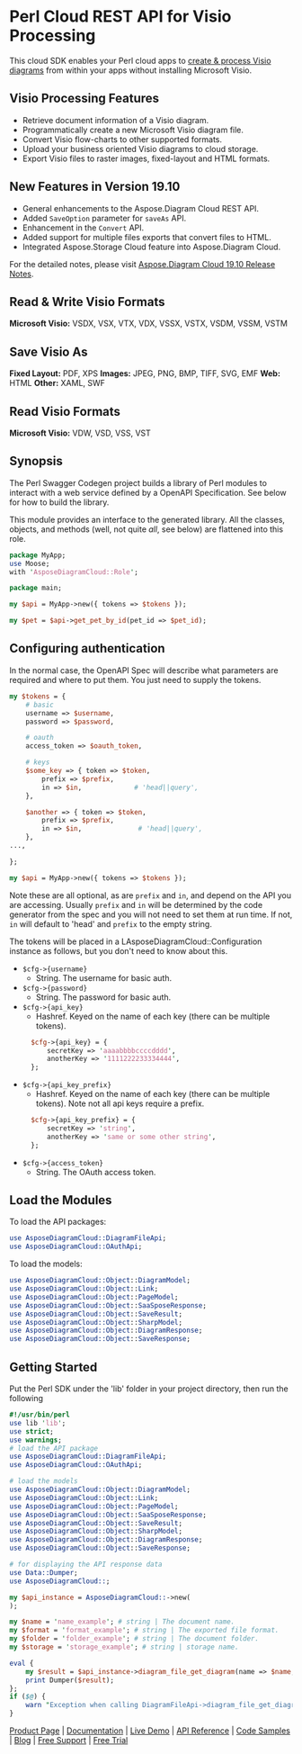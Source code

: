 # Perl Cloud REST API for Visio Processing

This cloud SDK enables your Perl cloud apps to [create & process Visio diagrams](https://products.aspose.cloud/diagram/perl) from within your apps without installing Microsoft Visio.

## Visio Processing Features

- Retrieve document information of a Visio diagram.
- Programmatically create a new Microsoft Visio diagram file.
- Convert Visio flow-charts to other supported formats.
- Upload your business oriented Visio diagrams to cloud storage.
- Export Visio files to raster images, fixed-layout and HTML formats.

## New Features in Version 19.10

- General enhancements to the Aspose.Diagram Cloud REST API.
- Added `SaveOption` parameter for `saveAs` API.
- Enhancement in the `Convert` API.
- Added support for multiple files exports that convert files to HTML.
- Integrated Aspose.Storage Cloud feature into Aspose.Diagram Cloud.

For the detailed notes, please visit [Aspose.Diagram Cloud 19.10 Release Notes](https://docs.aspose.cloud/display/diagramcloud/Aspose.Diagram+Cloud+19.10+Release+Notes).

## Read & Write Visio Formats

**Microsoft Visio:** VSDX, VSX, VTX, VDX, VSSX, VSTX, VSDM, VSSM, VSTM

## Save Visio As

**Fixed Layout:** PDF, XPS
**Images:** JPEG, PNG, BMP, TIFF, SVG, EMF
**Web:** HTML
**Other:** XAML, SWF

## Read Visio Formats

**Microsoft Visio:** VDW, VSD, VSS, VST

## Synopsis

The Perl Swagger Codegen project builds a library of Perl modules to interact with a web service defined by a OpenAPI Specification. See below for how to build the library.

This module provides an interface to the generated library. All the classes, objects, and methods (well, not quite *all*, see below) are flattened into this role.

```perl
package MyApp;
use Moose;
with 'AsposeDiagramCloud::Role';

package main;

my $api = MyApp->new({ tokens => $tokens });

my $pet = $api->get_pet_by_id(pet_id => $pet_id);
```

## Configuring authentication

In the normal case, the OpenAPI Spec will describe what parameters are required and where to put them. You just need to supply the tokens.

```perl
my $tokens = {
    # basic
    username => $username,
    password => $password,

    # oauth
    access_token => $oauth_token,

    # keys
    $some_key => { token => $token,
        prefix => $prefix,
        in => $in,             # 'head||query',
    },

    $another => { token => $token,
        prefix => $prefix,
        in => $in,              # 'head||query',
    },
...,

};

my $api = MyApp->new({ tokens => $tokens });
```

Note these are all optional, as are `prefix` and `in`, and depend on the API you are accessing. Usually `prefix` and `in` will be determined by the code generator from the spec and you will not need to set them at run time. If not, `in` will default to 'head' and `prefix` to the empty string.

The tokens will be placed in a LAsposeDiagramCloud::Configuration instance as follows, but you don't need to know about this.

- `$cfg->{username}`
  - String. The username for basic auth.
- `$cfg->{password}`
  - String. The password for basic auth.
- `$cfg->{api_key}`
  - Hashref. Keyed on the name of each key (there can be multiple tokens).
  ```perl
    $cfg->{api_key} = {
        secretKey => 'aaaabbbbccccdddd',
        anotherKey => '1111222233334444',
    };
  ```
- `$cfg->{api_key_prefix}`
  - Hashref. Keyed on the name of each key (there can be multiple tokens). Note not all api keys require a prefix.
  ```perl
    $cfg->{api_key_prefix} = {
        secretKey => 'string',
        anotherKey => 'same or some other string',
    };
  ```
- `$cfg->{access_token}`
  - String. The OAuth access token.

## Load the Modules

To load the API packages:

```perl
use AsposeDiagramCloud::DiagramFileApi;
use AsposeDiagramCloud::OAuthApi;
```

To load the models:

```perl
use AsposeDiagramCloud::Object::DiagramModel;
use AsposeDiagramCloud::Object::Link;
use AsposeDiagramCloud::Object::PageModel;
use AsposeDiagramCloud::Object::SaaSposeResponse;
use AsposeDiagramCloud::Object::SaveResult;
use AsposeDiagramCloud::Object::SharpModel;
use AsposeDiagramCloud::Object::DiagramResponse;
use AsposeDiagramCloud::Object::SaveResponse;
```

## Getting Started

Put the Perl SDK under the 'lib' folder in your project directory, then run the following

```perl
#!/usr/bin/perl
use lib 'lib';
use strict;
use warnings;
# load the API package
use AsposeDiagramCloud::DiagramFileApi;
use AsposeDiagramCloud::OAuthApi;

# load the models
use AsposeDiagramCloud::Object::DiagramModel;
use AsposeDiagramCloud::Object::Link;
use AsposeDiagramCloud::Object::PageModel;
use AsposeDiagramCloud::Object::SaaSposeResponse;
use AsposeDiagramCloud::Object::SaveResult;
use AsposeDiagramCloud::Object::SharpModel;
use AsposeDiagramCloud::Object::DiagramResponse;
use AsposeDiagramCloud::Object::SaveResponse;

# for displaying the API response data
use Data::Dumper;
use AsposeDiagramCloud::;

my $api_instance = AsposeDiagramCloud::->new(
);

my $name = 'name_example'; # string | The document name.
my $format = 'format_example'; # string | The exported file format.
my $folder = 'folder_example'; # string | The document folder.
my $storage = 'storage_example'; # string | storage name.

eval {
    my $result = $api_instance->diagram_file_get_diagram(name => $name, format => $format, folder => $folder, storage => $storage);
    print Dumper($result);
};
if ($@) {
    warn "Exception when calling DiagramFileApi->diagram_file_get_diagram: $@\n";
}
```

[Product Page](https://products.aspose.cloud/diagram/perl) | [Documentation](https://docs.aspose.cloud/display/diagramcloud/Home) | [Live Demo](https://products.aspose.app/diagram/family) | [API Reference](https://apireference.aspose.cloud/diagram/) | [Code Samples](https://github.com/aspose-diagram-cloud/aspose-diagram-cloud-perl) | [Blog](https://blog.aspose.cloud/category/diagram/) | [Free Support](https://forum.aspose.cloud/c/diagram) | [Free Trial](https://dashboard.aspose.cloud/#/apps)
